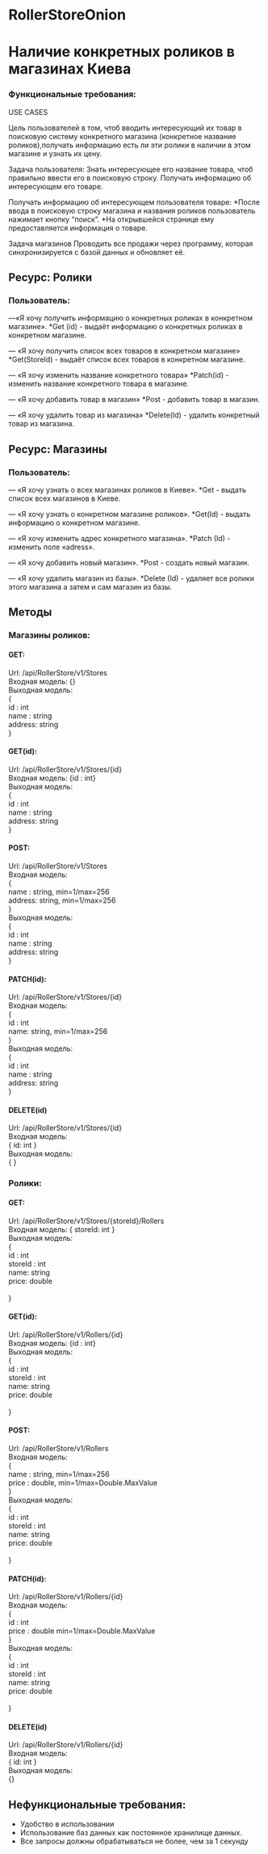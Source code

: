 # RollerStoreOnion

# Наличие конкретных роликов в магазинах Киева

### Функциональные требования:


USE CASES

Цель пользователей в том, чтоб вводить интересующий их товар в поисковую систему конкретного магазина (конкретное название роликов),получать информацию есть ли эти ролики в наличии в этом магазине и узнать их цену.

Задача пользователя: 
Знать интересующее его название товара, чтоб правильно ввести его в поисковую строку.
Получать информацию об интересующем его товаре. 

Получать информацию об интересующем пользователя товаре:
*После ввода в поисковую строку магазина и названия роликов пользователь нажимает кнопку “поиск”.
*На открывшейся странице ему предоставляется информация о товаре.


Задача магазинов
Проводить все продажи через программу, которая синхронизируется с базой данных и обновляет её.

## Ресурс: Ролики

### Пользователь:
—«Я хочу получить информацию о конкретных роликах в конкретном магазине».
*Get (id) - выдаёт информацию о конкретных роликах в конкретном магазине.

— «Я хочу получить список всех товаров в конкретном магазине»
*Get(StoreId) - выдаёт список всех товаров в конкретном магазине.

— «Я хочу изменить название конкретного товара»
*Patch(id) - изменить название конкретного товара в магазине.


— «Я хочу добавить товар в магазин»
*Post - добавить товар в магазин.

— «Я хочу удалить товар из магазина»
*Delete(Id) - удалить конкретный товар из магазина.



## Ресурс: Магазины

### Пользователь:
— «Я хочу узнать о всех магазинах роликов в Киеве».
*Get - выдать список всех магазинов в Киеве.

— «Я хочу узнать о конкретном магазине роликов».
*Get(Id) - выдать информацию о конкретном магазине.

— «Я хочу изменить адрес конкретного магазина». 
*Patch (Id) - изменить поле «adress».

— «Я хочу добавить новый магазин».
*Post - создать новый магазин.

— «Я хочу удалить магазин из базы».
*Delete (Id) - удаляет все ролики этого магазина а затем и сам магазин из базы.

##  Методы

###  Магазины роликов:

####  GET:
Url: /api/RollerStore/v1/Stores
<br/>Входная модель: {}
<br/>Выходная модель:
<br/>{
<br/>id : int
<br/>name : string
<br/>address: string
<br/>}  

####  GET(id):
Url: /api/RollerStore/v1/Stores/{id}
<br/>Входная модель: {id : int}
<br/>Выходная модель:
<br/>{
<br/>id : int
<br/>name : string
<br/>address: string
<br/>}  

####  POST:
Url: /api/RollerStore/v1/Stores
<br/>Входная модель: 
<br/>{
<br/>name : string, min=1/max=256
<br/>address: string, min=1/max=256
<br/>}
<br/>Выходная модель:
<br/>{
<br/>id : int
<br/>name : string
<br/>address: string
<br/>}  

####  PATCH(id):
Url: /api/RollerStore/v1/Stores/{id}
<br/>Входная модель: 
<br/>{
<br/>id : int
<br/>name: string, min=1/max=256
<br/>}
<br/>Выходная модель:
<br/>{
<br/>id : int
<br/>name : string
<br/>address: string
<br/>}  

#### DELETE(id) 
Url: /api/RollerStore/v1/Stores/{id}
<br/>Входная модель: 
<br/>{ id: int }
<br/>Выходная модель:
<br/>{ }

###  Ролики:
####  GET:
Url: /api/RollerStore/v1/Stores/{storeId}/Rollers
<br/>Входная модель: { storeId: int }
<br/>Выходная модель:
<br/>{
<br/>id : int
<br/>storeId : int
<br/>name: string
<br/>price: double  
<br/>}  

####  GET(id):
Url: /api/RollerStore/v1/Rollers/{id}
<br/>Входная модель: {id : int}
<br/>Выходная модель:
<br/>{
<br/>id : int
<br/>storeId : int
<br/>name: string
<br/>price: double  
<br/>} 
####  POST:
Url:  /api/RollerStore/v1/Rollers
<br/>Входная модель: 
<br/>{
<br/>name : string, min=1/max=256
<br/>price : double, min=1/max=Double.MaxValue
<br/>}
<br/>Выходная модель:
<br/>{
<br/>id : int
<br/>storeId : int
<br/>name: string
<br/>price: double  
<br/>} 

####  PATCH(id):
Url: /api/RollerStore/v1/Rollers/{id}
<br/>Входная модель: 
<br/>{
<br/>id : int
<br/>price : double min=1/max=Double.MaxValue
<br/>}
<br/>Выходная модель:
<br/>{
<br/>id : int
<br/>storeId : int
<br/>name: string
<br/>price: double  
<br/>} 

#### DELETE(id) 
Url: /api/RollerStore/v1/Rollers/{id}
<br/>Входная модель: 
<br/>{ id: int }
<br/>Выходная модель:
<br/>{}
## Нефункциональные требования:
* Удобство в использовании
* Использование баз данных как постоянное хранилище данных.
* Все запросы должны обрабатываться не более, чем за 1 секунду
